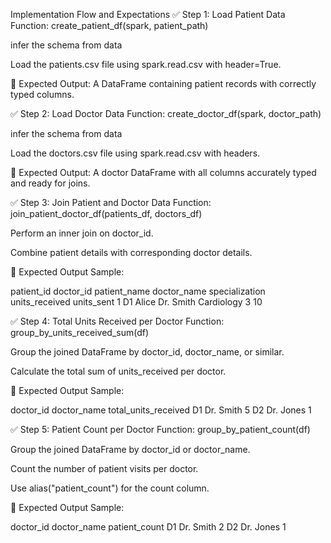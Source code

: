  Implementation Flow and Expectations
✅ Step 1: Load Patient Data
Function: create_patient_df(spark, patient_path)

infer the schema from data

Load the patients.csv file using spark.read.csv with header=True.

🔽 Expected Output:
A DataFrame containing patient records with correctly typed columns.

✅ Step 2: Load Doctor Data
Function: create_doctor_df(spark, doctor_path)

infer the schema from data

Load the doctors.csv file using spark.read.csv with headers.

🔽 Expected Output:
A doctor DataFrame with all columns accurately typed and ready for joins.

✅ Step 3: Join Patient and Doctor Data
Function: join_patient_doctor_df(patients_df, doctors_df)

Perform an inner join on doctor_id.

Combine patient details with corresponding doctor details.

🔽 Expected Output Sample:

patient_id doctor_id	patient_name	doctor_name	specialization	units_received	units_sent
1	D1	Alice	Dr. Smith	Cardiology	3	10

✅ Step 4: Total Units Received per Doctor
Function: group_by_units_received_sum(df)

Group the joined DataFrame by doctor_id, doctor_name, or similar.

Calculate the total sum of units_received per doctor.

🔽 Expected Output Sample:

doctor_id	doctor_name	total_units_received
D1	Dr. Smith	5
D2	Dr. Jones	1

✅ Step 5: Patient Count per Doctor
Function: group_by_patient_count(df)

Group the joined DataFrame by doctor_id or doctor_name.

Count the number of patient visits per doctor.

Use alias("patient_count") for the count column.

🔽 Expected Output Sample:

doctor_id	doctor_name	patient_count
D1	Dr. Smith	2
D2	Dr. Jones	1